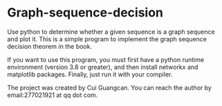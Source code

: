 # Graph-sequence-decision
Use python to determine whether a given sequence is a graph sequence and plot it.
This is a simple program to implement the graph sequence decision theorem in the book.

If you want to use this program, you must first have a python runtime environment (version 3.8 or greater), and then install networkx and matplotlib packages.
Finally, just run it with your compiler.

The project was created by Cui Guangcan.
You can reach the author by email:277021921 at qq dot com.
